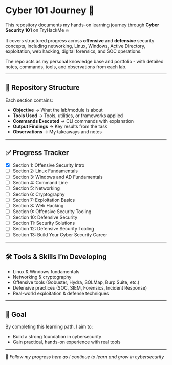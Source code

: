 # Cyber 101 Journey 🚀  

This repository documents my hands-on learning journey through **Cyber Security 101** on TryHackMe 🔥

It covers structured progress across **offensive** and **defensive** security concepts, including networking, Linux, Windows, Active Directory, exploitation, web hacking, digital forensics, and SOC operations.

The repo acts as my personal knowledge base and portfolio - with detailed notes, commands, tools, and observations from each lab.

---

## 📌 Repository Structure  

Each section contains:  
- **Objective** → What the lab/module is about  
- **Tools Used** → Tools, utilities, or frameworks applied  
- **Commands Executed** → CLI commands with explanation  
- **Output Findings** → Key results from the task  
- **Observations** → My takeaways and notes  

---

## ✅ Progress Tracker  

- [x] Section 1: Offensive Security Intro  
- [ ] Section 2: Linux Fundamentals  
- [ ] Section 3: Windows and AD Fundamentals  
- [ ] Section 4: Command Line  
- [ ] Section 5: Networking  
- [ ] Section 6: Cryptography  
- [ ] Section 7: Exploitation Basics  
- [ ] Section 8: Web Hacking  
- [ ] Section 9: Offensive Security Tooling  
- [ ] Section 10: Defensive Security  
- [ ] Section 11: Security Solutions  
- [ ] Section 12: Defensive Security Tooling  
- [ ] Section 13: Build Your Cyber Security Career  

---

## 🛠 Tools & Skills I’m Developing  

- Linux & Windows fundamentals  
- Networking & cryptography  
- Offensive tools (Gobuster, Hydra, SQLMap, Burp Suite, etc.)  
- Defensive practices (SOC, SIEM, Forensics, Incident Response)  
- Real-world exploitation & defense techniques  

---

## 🎯 Goal  

By completing this learning path, I aim to:  
- Build a strong foundation in cybersecurity  
- Gain practical, hands-on experience with real tools  

---

📌 *Follow my progress here as I continue to learn and grow in cybersecurity*  
